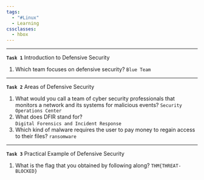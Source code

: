 ```yaml
---
tags:
  - "#Linux"
  - Learning
cssclasses:
  - hbox
---
```

---
**`Task 1`** Introduction to Defensive Security
1. Which team focuses on defensive security?
	`Blue Team`

---
**`Task 2`** Areas of Defensive Security
1. What would you call a team of cyber security professionals that monitors a network and its systems for malicious events?
	`Security Operations Center`
2. What does DFIR stand for?  
	`Digital Forensics and Incident Response`
3. Which kind of malware requires the user to pay money to regain access to their files?
	`ransomware`

---
**`Task 3`** Practical Example of Defensive Security
1. What is the flag that you obtained by following along?
	`THM{THREAT-BLOCKED}`